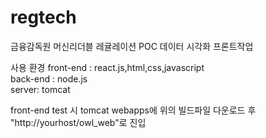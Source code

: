 # regtech
금융감독원 머신리더블 레귤레이션 POC
데이터 시각화 프론트작업

사용 환경 
front-end : react.js,html,css,javascript</br>
back-end : node.js</br>
server: tomcat</br>

front-end test 시 tomcat webapps에 위의 빌드파일 다운로드 후 "http://yourhost/owl_web"로 진입

